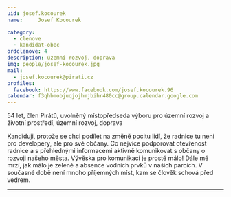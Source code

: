 ```yaml
---
uid: josef.kocourek
name:     Josef Kocourek

category:
  - clenove
  - kandidat-obec
ordclenove: 4
description: územní rozvoj, doprava
img: people/josef-kocourek.jpg
mail:
  - josef.kocourek@pirati.cz
profiles:
  facebook: https://www.facebook.com/josef.kocourek.96
calendar: f3qhbmobjuqjojhmjbihr480cc@group.calendar.google.com
---
```


54 let, člen Pirátů, uvolněný místopředseda výboru pro územní rozvoj a životní prostředí, územní rozvoj, doprava

Kandiduji, protože se chci podílet na změně pocitu lidí, že radnice tu není pro developery, ale pro své občany. Co nejvíce podporovat otevřenost radnice a s přehlednými informacemi aktivně komunikovat s občany o rozvoji našeho města. Vývěska pro komunikaci je prostě málo! Dále mě mrzí, jak málo je zeleně a absence vodních prvků v našich parcích. V současné době není mnoho příjemných míst, kam se člověk schová před vedrem.

---

